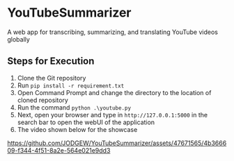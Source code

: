 # YouTubeSummarizer
A web app for transcribing, summarizing, and translating YouTube videos globally

## Steps for Execution

1. Clone the Git repository
2. Run `pip install -r requirement.txt`
3. Open Command Prompt and change the directory to the location of cloned repository
4. Run the command `python .\youtube.py`
5. Next, open your browser and type in `http://127.0.0.1:5000` in the search bar to open the webUI of the application
6. The video shown below for the showcase

https://github.com/JODGEW/YouTubeSummarizer/assets/47671565/4b366609-f344-4f51-8a2e-564e021e9dd3
